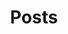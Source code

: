 ---
layout: articles
title: Posts
articles:
  data_source: site.posts
  show_excerpt: true
  show_readmore: true
  show_info: true
permalink: /posts
---